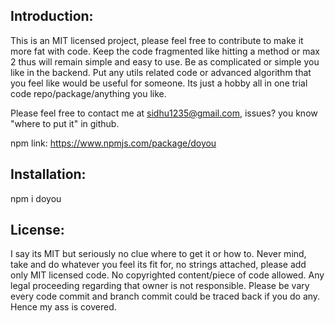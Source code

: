 ## Introduction:

This is an MIT licensed project, please feel free to contribute to make it more fat with code. Keep the code fragmented like hitting a method or max 2 thus will remain simple and easy to use. Be as complicated or simple you like in the backend. Put any utils related code or advanced algorithm that you feel like would be useful for someone. Its just a hobby all in one trial code repo/package/anything you like.

Please feel free to contact me at sidhu1235@gmail.com, issues?  you know "where to put it" in github.

npm link: https://www.npmjs.com/package/doyou

## Installation:

  npm i doyou

## License:

I say its MIT but seriously no clue where to get it or how to. Never mind, take and do whatever you feel its fit for, no strings attached, please add only MIT licensed code. No copyrighted content/piece of code allowed. Any legal proceeding regarding that owner is not responsible. Please be vary every code commit and branch commit could be traced back if you do any. Hence my ass is covered.
